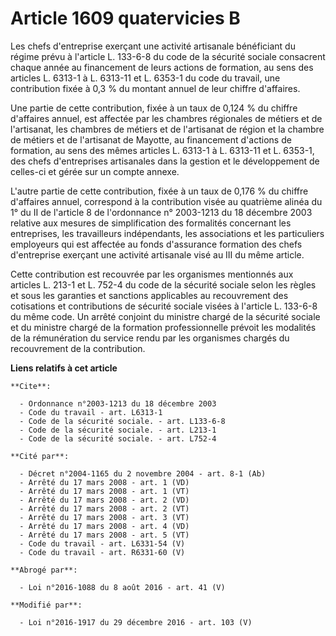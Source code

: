 # Article 1609 quatervicies B

Les chefs d'entreprise exerçant une activité artisanale bénéficiant du régime prévu à l'article L. 133-6-8 du code de la
sécurité sociale consacrent chaque année au financement de leurs actions de formation, au sens des articles L. 6313-1 à L.
6313-11 et L. 6353-1 du code du travail, une contribution fixée à 0,3 % du montant annuel de leur chiffre d'affaires. 

Une partie de cette contribution, fixée à un taux de 0,124 % du chiffre d'affaires annuel, est affectée par les chambres
régionales de métiers et de l'artisanat, les chambres de métiers et de l'artisanat de région et la chambre de métiers et de
l'artisanat de Mayotte, au financement d'actions de formation, au sens des mêmes articles L. 6313-1 à L. 6313-11 et L.
6353-1, des chefs d'entreprises artisanales dans la gestion et le développement de celles-ci et gérée sur un compte annexe.

L'autre partie de cette contribution, fixée à un taux de 0,176 % du chiffre d'affaires annuel, correspond à la contribution
visée au quatrième alinéa du 1° du II de l'article 8 de l'ordonnance n° 2003-1213 du 18 décembre 2003 relative aux mesures de
simplification des formalités concernant les entreprises, les travailleurs indépendants, les associations et les particuliers
employeurs qui est affectée au fonds d'assurance formation des chefs d'entreprise exerçant une activité artisanale visé au
III du même article. 

Cette contribution est recouvrée par les organismes mentionnés aux articles L. 213-1 et L. 752-4 du code de la sécurité
sociale selon les règles et sous les garanties et sanctions applicables au recouvrement des cotisations et contributions de
sécurité sociale visées à l'article L. 133-6-8 du même code. Un arrêté conjoint du ministre chargé de la sécurité sociale et
du ministre chargé de la formation professionnelle prévoit les modalités de la rémunération du service rendu par les
organismes chargés du recouvrement de la contribution.

**Liens relatifs à cet article**

	**Cite**:

	  - Ordonnance n°2003-1213 du 18 décembre 2003
	  - Code du travail - art. L6313-1
	  - Code de la sécurité sociale. - art. L133-6-8
	  - Code de la sécurité sociale. - art. L213-1
	  - Code de la sécurité sociale. - art. L752-4

	**Cité par**:

	  - Décret n°2004-1165 du 2 novembre 2004 - art. 8-1 (Ab)
	  - Arrêté du 17 mars 2008 - art. 1 (VD)
	  - Arrêté du 17 mars 2008 - art. 1 (VT)
	  - Arrêté du 17 mars 2008 - art. 2 (VD)
	  - Arrêté du 17 mars 2008 - art. 2 (VT)
	  - Arrêté du 17 mars 2008 - art. 3 (VT)
	  - Arrêté du 17 mars 2008 - art. 4 (VD)
	  - Arrêté du 17 mars 2008 - art. 5 (VT)
	  - Code du travail - art. L6331-54 (V)
	  - Code du travail - art. R6331-60 (V)

	**Abrogé par**:

	  - Loi n°2016-1088 du 8 août 2016 - art. 41 (V)

	**Modifié par**:

	  - Loi n°2016-1917 du 29 décembre 2016 - art. 103 (V)
